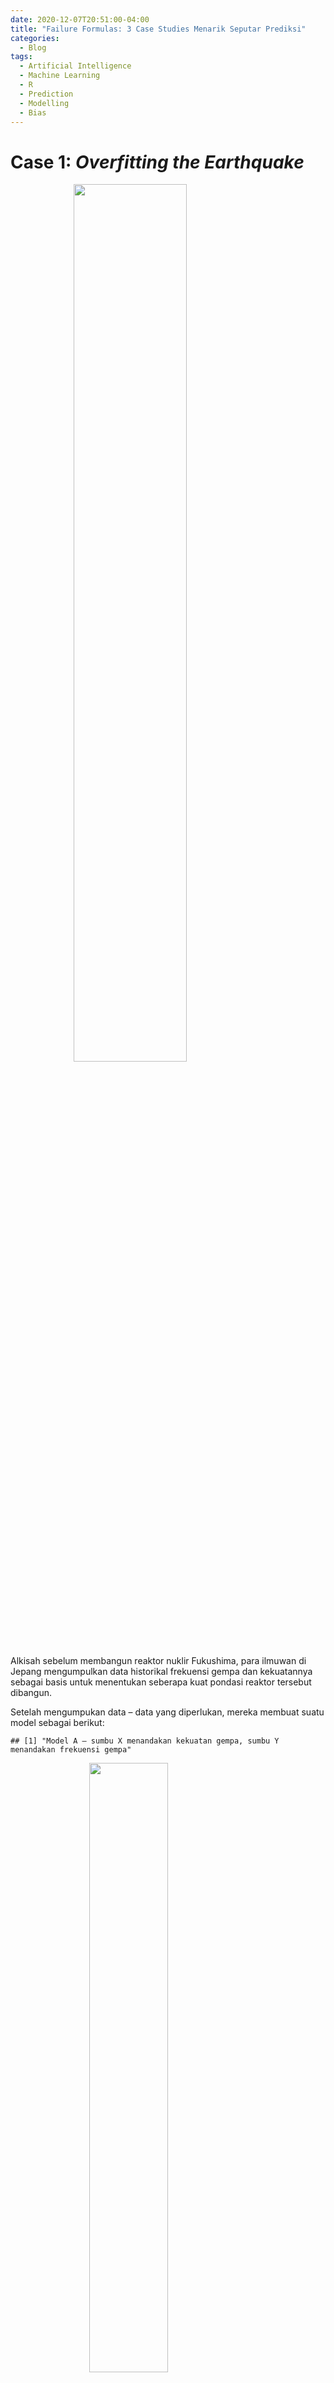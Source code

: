 ```yaml
---
date: 2020-12-07T20:51:00-04:00
title: "Failure Formulas: 3 Case Studies Menarik Seputar Prediksi"
categories:
  - Blog
tags:
  - Artificial Intelligence
  - Machine Learning
  - R
  - Prediction
  - Modelling
  - Bias
---
```


# Case 1: *Overfitting the Earthquake*

<img src="https://passingthroughresearcher.files.wordpress.com/2015/06/fukushima-meltdown-prevailing-winds1.jpg" width="60%" style="display: block; margin: auto;" />

Alkisah sebelum membangun reaktor nuklir Fukushima, para ilmuwan di
Jepang mengumpulkan data historikal frekuensi gempa dan kekuatannya
sebagai basis untuk menentukan seberapa kuat pondasi reaktor tersebut
dibangun.

Setelah mengumpukan data – data yang diperlukan, mereka membuat suatu
model sebagai berikut:

    ## [1] "Model A – sumbu X menandakan kekuatan gempa, sumbu Y menandakan frekuensi gempa"

<img src="https://passingthroughresearcher.files.wordpress.com/2015/06/fuku-1.png" width="50%" style="display: block; margin: auto;" />

Dari model yang didapatkan, mereka tampak tidak puas karena menurut
mereka model tersebut tidak fit. masih ada titik – titik yang tidak
dilalui oleh garis model. Oleh karena itu, mereka membuat ulang modelnya
menjadi seperti ini:

    ## [1] "Model B"

<img src="https://passingthroughresearcher.files.wordpress.com/2015/06/fuku-2.png" width="50%" style="display: block; margin: auto;" />

Kali ini, mereka puas dengan model baru. Titik – titik data tampak
sangat fit dengan garis model yang dibentuk.

Berdasarkan model ini, mereka membangun pondasi reaktor Fukushima agar
kuat menghadapi gempa berkekuatan 8 – 8.5 skala Richter. Namun apa yang
terjadi, Maret 2011, Jepang dhantam gempat dahsyat berkekuatan 9 skala
Richter. Akibatnya, reaktor ini jebol. Lalu apa yang salah dengan model
yang dibuat?

Jika kita bandingkan kedua model yang dibuat, model A (yang dianggap
tidak fit) masih memperhitungkan peluang terjadinya gempa berkekuatan 9
skala Richter. Sedangkan model B justru sebaliknya. Peluang terjadinya
gempa berkekuatan 9 skala Richter sangat sedikit sekali.

> Overfit model will score better according to most statistical test. It
> is fitting the noise rather than signal hence it actually worse
> explaining the real world. It is good in paper, but worse in real
> world.

<img src="https://passingthroughresearcher.files.wordpress.com/2015/06/fit.png" width="70%" style="display: block; margin: auto;" />

> Pesan moralnya adalah, seringkali kita mencoba membuat model yang
> sangat fit. Misal dalam regresi, kita selalu mencoba mendapatkan R
> square yang hampir 1. pada kenyataannya, mungkin kita tidak perlu
> sangat sempurna untuk itu.

[Sumber](https://mpra.ub.uni-muenchen.de/69383/1/MPRA_paper_69383.pdf).

-----

# Case 2: *Butterfly Effect*

> The flap of a butterfly’s wings in Brazil can set off a tornado in
> Texas.

<img src="https://passingthroughresearcher.files.wordpress.com/2015/06/bfly.jpg" width="30%" style="display: block; margin: auto;" />

Sudah pernah menonton film **Butterfly Effect**? Alkisah seorang pria
bernama Evan (diperankan oleh Ashton Kutcher) memiliki kemampuan untuk
kembali ke masa lalu. Singkat cerita, sedikit saja perubahan yang ia
lakukan di masa lalu ternyata mengubah total masa depannya.

> In chaos theory, the butterfly effect is the sensitive dependence on
> initial conditions in which a small change in one state of a
> deterministic nonlinear system can result in large differences in a
> later state.

Istilah ini populer setelah matematikawan MIT **Edward Lorenz** (yang
juga seorang meteorologis *US Air Force*) sedang mengembangkan suatu
model *weather forecasting* di tahun 1972.

<img src="https://passingthroughresearcher.files.wordpress.com/2015/06/lorents.png" width="20%" style="display: block; margin: auto;" />

Saat melakukan *first trial*, cuaca di Kansas disebutkan *clear sky*.
Namun pada *second trial*, cuaca di Kansas berubah menjadi
*thunderstorm*.

Saat ditelusuri, ternyata pada saat *first trial*, *engineer* memasukkan
data konstanta `29,5168` pada model.

Sedangkan pada *second trial*, *engineer* memasukkan data konstanta
`29,517`.

Suatu pembulatan yang biasanya kita remehkan (akibat terlalu kecil)
justru mengubah keseluruhan *output* pada model atau sistem. Beruntung
sekarang ini, untuk melakukan perhitungan yang rumit, kita sudah tidak
menggunakan hitungan manual kalkulator dan kertas lagi.

> Pesan moralnya adalah, perhatikan baik – baik data Anda jika bekerja
> pada suatu model. Sekecil apapun perubahan yang ada bisa jadi
> berdampak besar.

-----

# Case 3: *The Role of The Range*

<img src="https://passingthroughresearcher.files.wordpress.com/2015/06/north-dakota.png" width="40%" style="display: block; margin: auto;" />

Gambar di atas adalah kondisi **North Dakota** pada tahun 1997. Sebelum
dan pasca banjir besar yang melanda. Konon katanya banjir terparah sejak
1826.

Apa sebenarnya yang terjadi pada saat itu?

Banjir terjadi karena **Red River Valley** meluap. *National Weather
Forecast* memberikan prediksi bahwa akibat curah hujan pada saat itu,
sungai akan meluap setinggi `49` *feet*. Namun mereka tidak memberikan
informasi bahwa ada range sebesar `+- 9` *feet*.

Oleh karena itu, dibuatlah tanggul setinggi `51` *feet*, `2` *feet*
lebih tinggi dibanding angka yang telah diinformasikan sebelumnya.

<img src="https://passingthroughresearcher.files.wordpress.com/2015/06/banjir.png" width="70%" style="display: block; margin: auto;" />

Ternyata curah hujan pada saat itu mengakibatkan sungai meluap hingga
`54` *feet*. Akibatnya, terjadi banjir yang merendam wilayah tersebut.

<img src="https://passingthroughresearcher.files.wordpress.com/2015/06/north-dakota-lagi.png" width="70%" style="display: block; margin: auto;" />

> Pesan moralnya adalah, komunikasikan dengan jelas prediksi yang kita
> lakukan beserta dengan tingkat kesalahan atau range yang mungkin
> terjadi.


---

> Jika Kamu merasa tulisan ini berguna, dukung selalu blog ini agar bisa terus bertumbuh dengan cara klik iklan selepas Kamu membaca tulisan ini yah.
